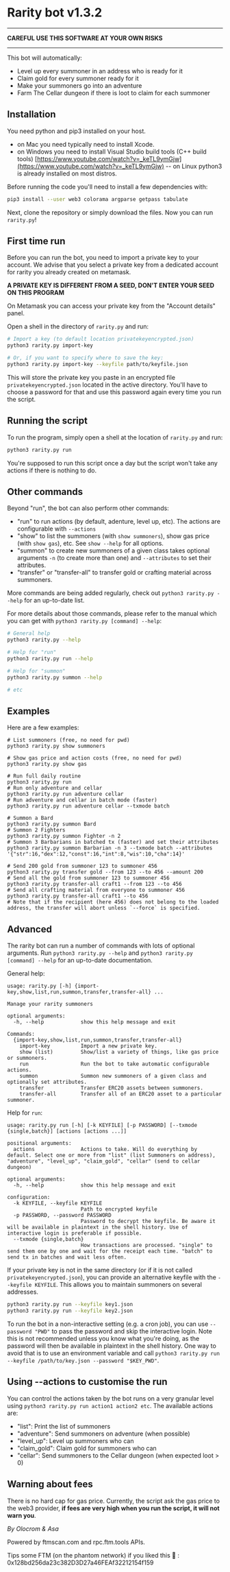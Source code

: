 # Rarity bot v1.3.2

___________________________________________________

**CAREFUL USE THIS SOFTWARE AT YOUR OWN RISKS**

_____________________________________________________


This bot will automatically:

- Level up every summoner in an address who is ready for it
- Claim gold for every summoner ready for it
- Make your summoners go into an adventure
- Farm The Cellar dungeon if there is loot to claim for each summoner

## Installation

You need python and pip3 installed on your host. 

- on Mac you need typically need to install Xcode.
- on Windows you need to install Visual Studio build tools (C++ build tools) [https://www.youtube.com/watch?v=_keTL9ymGjw](https://www.youtube.com/watch?v=_keTL9ymGjw)
-- on Linux python3 is already installed on most distros.

Before running the code you'll need to install a few dependencies with:

```sh
pip3 install --user web3 colorama argparse getpass tabulate
```

Next, clone the repository or simply download the files. Now you can run `rarity.py`!

## First time run

Before you can run the bot, you need to import a private key to your account. We advise that you select a private key from a dedicated account for rarity you already created on metamask.

**A PRIVATE KEY IS DIFFERENT FROM A SEED, DON'T ENTER YOUR SEED ON THIS PROGRAM**

On Metamask you can access your private key from the "Account details" panel.

Open a shell in the directory of `rarity.py` and run:

```sh
# Import a key (to default location privatekeyencrypted.json)
python3 rarity.py import-key

# Or, if you want to specify where to save the key:
python3 rarity.py import-key --keyfile path/to/keyfile.json
```

This will store the private key you paste in an encrypted file `privatekeyencrypted.json` located in the active directory. You'll have to choose a password for that and use this password again every time you run the script.

## Running the script

To run the program, simply open a shell at the location of `rarity.py` and run:

```sh
python3 rarity.py run
```

You're supposed to run this script once a day but the script won't take any actions if there is nothing to do.

## Other commands

Beyond "run", the bot can also perform other commands:

- "run" to run actions (by default, adenture, level up, etc). The actions are configurable with `--actions`
- "show" to list the summoners (with `show summoners`), show gas price (with `show gas`), etc. See `show --help` for all options.
- "summon" to create new summoners of a given class takes optional arguments `-n` (to create more than one) and `--attributes` to set their attributes.
- "transfer" or "transfer-all" to transfer gold or crafting material across summoners.

More commands are being added regularly, check out `python3 rarity.py --help` for an up-to-date list.

For more details about those commands, please refer to the manual which you can get with `python3 rarity.py [command] --help`:

```sh
# General help
python3 rarity.py --help

# Help for "run"
python3 rarity.py run --help

# Help for "summon"
python3 rarity.py summon --help

# etc
```

## Examples

Here are a few examples:

```shell
# List summoners (free, no need for pwd)
python3 rarity.py show summoners

# Show gas price and action costs (free, no need for pwd)
python3 rarity.py show gas

# Run full daily routine
python3 rarity.py run
# Run only adventure and cellar
python3 rarity.py run adventure cellar
# Run adventure and cellar in batch mode (faster)
python3 rarity.py run adventure cellar --txmode batch

# Summon a Bard
python3 rarity.py summon Bard
# Summon 2 Fighters
python3 rarity.py summon Fighter -n 2
# Summon 3 Barbarians in batched tx (faster) and set their attributes 
python3 rarity.py summon Barbarian -n 3 --txmode batch --attributes '{"str":16,"dex":12,"const":16,"int":8,"wis":10,"cha":14}'

# Send 200 gold from summoner 123 to summoner 456
python3 rarity.py transfer gold --from 123 --to 456 --amount 200
# Send all the gold from summoner 123 to summoner 456
python3 rarity.py transfer-all craft1 --from 123 --to 456 
# Send all crafting material from everyone to summoner 456
python3 rarity.py transfer-all craft1 --to 456
# Note that if the recipient (here 456) does not belong to the loaded address, the transfer will abort unless `--force` is specified.
```


## Advanced

The rarity bot can run a number of commands with lots of optional arguments. Run `python3 rarity.py --help` and `python3 rarity.py [command] --help` for an up-to-date documentation.

General help:
```
usage: rarity.py [-h] {import-key,show,list,run,summon,transfer,transfer-all} ...

Manage your rarity summoners

optional arguments:
  -h, --help            show this help message and exit

Commands:
  {import-key,show,list,run,summon,transfer,transfer-all}
    import-key          Import a new private key.
    show (list)         Show/list a variety of things, like gas price or summoners.
    run                 Run the bot to take automatic configurable actions.
    summon              Summon new summoners of a given class and optionally set attributes.
    transfer            Transfer ERC20 assets between summoners.
    transfer-all        Transfer all of an ERC20 asset to a particular summoner.

```

Help for `run`:
```
usage: rarity.py run [-h] [-k KEYFILE] [-p PASSWORD] [--txmode {single,batch}] [actions [actions ...]]

positional arguments:
  actions               Actions to take. Will do everything by default. Select one or more from "list" (list Summoners on address), "adventure", "level_up", "claim_gold", "cellar" (send to cellar dungeon)

optional arguments:
  -h, --help            show this help message and exit

configuration:
  -k KEYFILE, --keyfile KEYFILE
                        Path to encrypted keyfile
  -p PASSWORD, --password PASSWORD
                        Password to decrypt the keyfile. Be aware it will be available in plaintext in the shell history. Use of interactive login is preferable if possible.
  --txmode {single,batch}
                        How transactions are processed. "single" to send them one by one and wait for the receipt each time. "batch" to send tx in batches and wait less often.
```


If your private key is not in the same directory (or if it is not called `privatekeyencrypted.json`), you can provide an alternative keyfile with the `--keyfile KEYFILE`. This allows you to maintain summoners on several addresses.

```sh
python3 rarity.py run --keyfile key1.json
python3 rarity.py run --keyfile key2.json
```

To run the bot in a non-interactive setting (e.g. a cron job), you can use `--password "PWD"` to pass the password and skip the interactive login. 
Note this is not recommended unless you know what you're doing, as the password will then be available in plaintext in the shell history. 
One way to avoid that is to use an environment variable and call `python3 rarity.py run --keyfile /path/to/key.json --password "$KEY_PWD"`.

## Using --actions to customise the run

You can control the actions taken by the bot runs on a very granular level using `python3 rarity.py run action1 action2 etc`. 
The available actions are:

- "list": Print the list of summoners
- "adventure": Send summoners on adventure (when possible)
- "level_up": Level up summoners who can
- "claim_gold": Claim gold for summoners who can
- "cellar": Send summoners to the Cellar dungeon (when expected loot > 0)


## Warning about fees

There is no hard cap for gas price. Currently, the script ask the gas price to the web3 provider, **if fees are very high when you run the script, it will not warn you**.

*By Olocrom & Asa*

Powered by ftmscan.com and rpc.ftm.tools APIs.

Tips some FTM (on the phantom network) if you liked this 🙂 : 0x128bd256da23c382D3D27a46FEAf32212154f159
